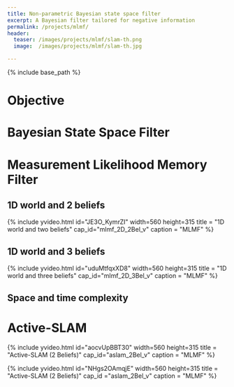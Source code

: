 ```yaml
---
title: Non-parametric Bayesian state space filter
excerpt: A Bayesian filter tailored for negative information
permalink: /projects/mlmf/
header:
  teaser: /images/projects/mlmf/slam-th.png
  image:  /images/projects/mlmf/slam-th.jpg

---
```

{% include base_path %}


# Objective



# Bayesian State Space Filter


# Measurement Likelihood Memory Filter


## 1D world and 2 beliefs


{% include yvideo.html id="JE3O_KymrZI" width=560 height=315
                                        title = "1D world and two beliefs"
                                        cap_id="mlmf_2D_2Bel_v"
                                        caption = "MLMF"
%}


## 1D world and 3 beliefs


{% include yvideo.html id="uduMtfqxXD8" width=560 height=315
                                        title = "1D world and three beliefs"
                                        cap_id="mlmf_2D_3Bel_v"
                                        caption = "MLMF"
%}



## Space and time complexity


# Active-SLAM

{% include yvideo.html id="aocvUpBBT30" width=560 height=315
                                        title = "Active-SLAM (2 Beliefs)"
                                        cap_id="aslam_2Bel_v"
                                        caption = "MLMF"
%}


{% include yvideo.html id="NHgs2OAmqjE" width=560 height=315
                                        title = "Active-SLAM (2 Beliefs)"
                                        cap_id ="aslam_2Bel_v"
                                        caption = "MLMF"
%}
